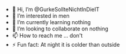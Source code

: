 - 👋 Hi, I’m @GurkeSollteNichtInDieIT
- 👀 I’m interested in men
- 🌱 I’m currently learning nothing
- 💞️ I’m looking to collaborate on nothing
- 📫 How to reach me ... don't
- ⚡ Fun fact: At night it is colder than outside

<!---
GurkeSollteNichtInDieIT/GurkeSollteNichtInDieIT is a ✨ special ✨ repository because its `README.md` (this file) appears on your GitHub profile.
You can click the Preview link to take a look at your changes.
--->
